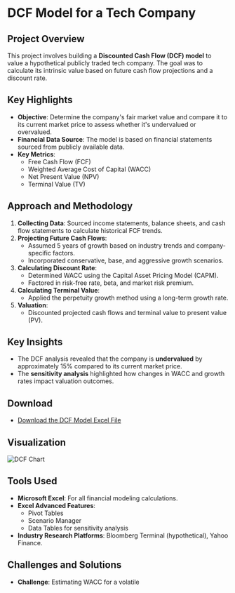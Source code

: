 # DCF Model for a Tech Company

## Project Overview
This project involves building a **Discounted Cash Flow (DCF) model** to value a hypothetical publicly traded tech company. The goal was to calculate its intrinsic value based on future cash flow projections and a discount rate.

## Key Highlights
- **Objective**: Determine the company's fair market value and compare it to its current market price to assess whether it's undervalued or overvalued.
- **Financial Data Source**: The model is based on financial statements sourced from publicly available data.
- **Key Metrics**: 
  - Free Cash Flow (FCF)
  - Weighted Average Cost of Capital (WACC)
  - Net Present Value (NPV)
  - Terminal Value (TV)

## Approach and Methodology
1. **Collecting Data**: Sourced income statements, balance sheets, and cash flow statements to calculate historical FCF trends.
2. **Projecting Future Cash Flows**:
   - Assumed 5 years of growth based on industry trends and company-specific factors.
   - Incorporated conservative, base, and aggressive growth scenarios.
3. **Calculating Discount Rate**:
   - Determined WACC using the Capital Asset Pricing Model (CAPM).
   - Factored in risk-free rate, beta, and market risk premium.
4. **Calculating Terminal Value**:
   - Applied the perpetuity growth method using a long-term growth rate.
5. **Valuation**:
   - Discounted projected cash flows and terminal value to present value (PV).

## Key Insights
- The DCF analysis revealed that the company is **undervalued** by approximately 15% compared to its current market price.
- The **sensitivity analysis** highlighted how changes in WACC and growth rates impact valuation outcomes.

## Download
- [Download the DCF Model Excel File](../assets/files/dcf-model.xlsx)

## Visualization
![DCF Chart](../assets/images/dcf-chart-example.png)

## Tools Used
- **Microsoft Excel**: For all financial modeling calculations.
- **Excel Advanced Features**:
  - Pivot Tables
  - Scenario Manager
  - Data Tables for sensitivity analysis
- **Industry Research Platforms**: Bloomberg Terminal (hypothetical), Yahoo Finance.

## Challenges and Solutions
- **Challenge**: Estimating WACC for a volatile
